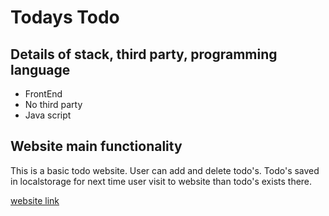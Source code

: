 # Todays Todo

## Details of stack, third party, programming language
- FrontEnd
- No third party
- Java script

## Website main functionality
This is a basic todo website. User can add and delete todo's. Todo's saved in localstorage for next time user visit to website than todo's exists there.

<a href="https://todays-to-do.netlify.app/" target="_blank">website link</a>
